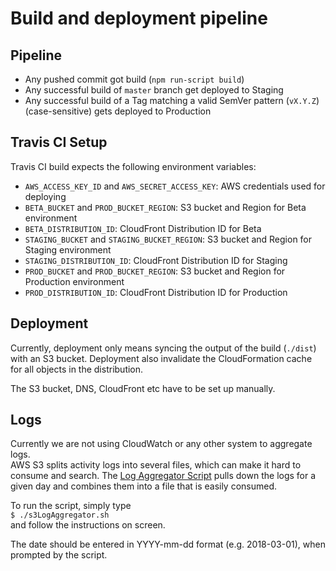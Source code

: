 # Build and deployment pipeline

## Pipeline

* Any pushed commit got build (`npm run-script build`)
* Any successful build of `master` branch get deployed to Staging
* Any successful build of a Tag matching a valid SemVer pattern (`vX.Y.Z`) (case-sensitive) gets deployed to Production

## Travis CI Setup

Travis CI build expects the following environment variables:

* `AWS_ACCESS_KEY_ID` and `AWS_SECRET_ACCESS_KEY`: AWS credentials used for deploying
* `BETA_BUCKET` and `PROD_BUCKET_REGION`: S3 bucket and Region for Beta environment
* `BETA_DISTRIBUTION_ID`: CloudFront Distribution ID for Beta
* `STAGING_BUCKET` and `STAGING_BUCKET_REGION`: S3 bucket and Region for Staging environment
* `STAGING_DISTRIBUTION_ID`: CloudFront Distribution ID for Staging
* `PROD_BUCKET` and `PROD_BUCKET_REGION`: S3 bucket and Region for Production environment
* `PROD_DISTRIBUTION_ID`: CloudFront Distribution ID for Production


## Deployment

Currently, deployment only means syncing the output of the build (`./dist`) with an S3 bucket.
Deployment also invalidate the CloudFormation cache for all objects in the distribution.

The S3 bucket, DNS, CloudFront etc have to be set up manually.


## Logs

Currently we are not using CloudWatch or any other system to aggregate logs.  
AWS S3 splits activity logs into several files, which can make it hard to consume and search. The [Log Aggregator Script](./logAggregator.sh) pulls down the logs for a given day and combines them into a file that is easily consumed.

To run the script, simply type  
`$ ./s3LogAggregator.sh`  
and follow the instructions on screen.

The date should be entered in YYYY-mm-dd format (e.g. 2018-03-01), when prompted by the script.
